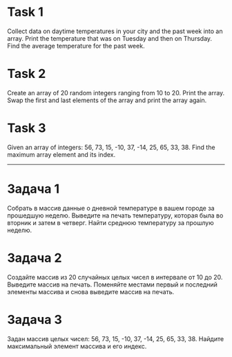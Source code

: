 
# Task 1
Collect data on daytime temperatures in your city and the past week into an array.
Print the temperature that was on Tuesday and then on Thursday.
Find the average temperature for the past week.

# Task 2
Create an array of 20 random integers ranging from 10 to 20.
Print the array.
Swap the first and last elements of the array and print the array again.

# Task 3
Given an array of integers: 56, 73, 15, -10, 37, -14, 25, 65, 33, 38.
Find the maximum array element and its index.

_____________________________

# Задача 1
Собрать в массив данные о дневной температуре в вашем городе за прошедшую неделю.
Выведите на печать температуру, которая была во вторник и затем в четверг.
Найти среднюю температуру за прошлую неделю.

# Задача 2
Создайте массив из 20 случайных целых чисел в интервале от 10 до 20.
Выведите массив на печать.
Поменяйте местами первый и последний элементы массива и снова выведите массив на печать.

# Задача 3
Задан массив целых чисел: 56, 73, 15, -10, 37, -14, 25, 65, 33, 38.
Найдите максимальный элемент массива и его индекс.